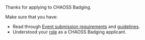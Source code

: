Thanks for applying to CHAOSS Badging.

Make sure that you have:
  - Read through [Event submission requirements](https://github.com/badging/event-diversity-and-inclusion/blob/master/submission/requirements.md) and [guidelines](https://github.com/badging/event-diversity-and-inclusion/blob/master/submission/guidelines.md).
  - Understood your [role](https://github.com/badging/diversity-and-inclusion/blob/master/roles/applicant.md) as a CHAOSS Badging applicant.
